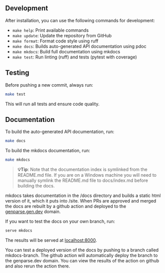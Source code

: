 ## Development

After installation, you can use the following commands for development:

- `make help`: Print available commands
- `make update`: Update the repository from GitHub
- `make format`: Format code style using ruff
- `make docs`: Builds auto-generated API documentation using pdoc
- `make mkdocs`: Build full documentation using mkdocs
- `make test`: Run linting (ruff) and tests (pytest with coverage)

## Testing
Before pushing a new commit, always run:

```bash
make test
```

This will run all tests and ensure code quality.

## Documentation

To build the auto-generated API documentation, run:

```bash
make docs
```

To build the mkdocs documentation, run:

```bash
make mkdocs
```

> **💡Tip**: Note that the documentation index is symlinked from the README.md file. If you are on a Windows machine you will need to manually symlink the README.md file to docs/index.md before building the docs.

mkdocs takes documentation in the /docs directory and builds a static html version of it, which it puts into /site. When PRs are approved and merged the docs are rebuilt by a github action and deployed to the [genparse.gen.dev](https://genparse.gen.dev) domain. 

If you want to test the docs on your own branch, run:

```bash
serve mkdocs
```
The results will be served at [localhost:8000](http://localhost:8000).

You can test a deployed version of the docs by pushing to a branch called mkdocs-branch. The github action will automatically deploy the branch to the genparse.dev domain. You can view the results of the action on github and also rerun the action there. 